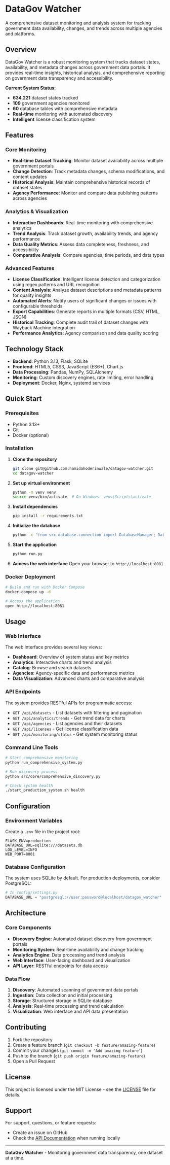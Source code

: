 # DataGov Watcher

A comprehensive dataset monitoring and analysis system for tracking government data availability, changes, and trends across multiple agencies and platforms.

## Overview

DataGov Watcher is a robust monitoring system that tracks dataset states, availability, and metadata changes across government data portals. It provides real-time insights, historical analysis, and comprehensive reporting on government data transparency and accessibility.

**Current System Status:**
- **634,221** dataset states tracked
- **109** government agencies monitored
- **60** database tables with comprehensive metadata
- **Real-time** monitoring with automated discovery
- **Intelligent** license classification system

## Features

### Core Monitoring
- **Real-time Dataset Tracking**: Monitor dataset availability across multiple government portals
- **Change Detection**: Track metadata changes, schema modifications, and content updates
- **Historical Analysis**: Maintain comprehensive historical records of dataset states
- **Agency Performance**: Monitor and compare data publishing patterns across agencies

### Analytics & Visualization
- **Interactive Dashboards**: Real-time monitoring with comprehensive analytics
- **Trend Analysis**: Track dataset growth, availability trends, and agency performance
- **Data Quality Metrics**: Assess data completeness, freshness, and accessibility
- **Comparative Analysis**: Compare agencies, time periods, and data types

### Advanced Features
- **License Classification**: Intelligent license detection and categorization using regex patterns and URL recognition
- **Content Analysis**: Analyze dataset descriptions and metadata patterns for quality insights
- **Automated Alerts**: Notify users of significant changes or issues with configurable thresholds
- **Export Capabilities**: Generate reports in multiple formats (CSV, HTML, JSON)
- **Historical Tracking**: Complete audit trail of dataset changes with Wayback Machine integration
- **Performance Analytics**: Agency comparison and data quality scoring

## Technology Stack

- **Backend**: Python 3.13, Flask, SQLite
- **Frontend**: HTML5, CSS3, JavaScript (ES6+), Chart.js
- **Data Processing**: Pandas, NumPy, SQLAlchemy
- **Monitoring**: Custom discovery engines, rate limiting, error handling
- **Deployment**: Docker, Nginx, systemd services

## Quick Start

### Prerequisites
- Python 3.13+
- Git
- Docker (optional)

### Installation

1. **Clone the repository**
   ```bash
   git clone git@github.com:hamidahoderinwale/datagov-watcher.git
   cd datagov-watcher
   ```

2. **Set up virtual environment**
   ```bash
   python -m venv venv
   source venv/bin/activate  # On Windows: venv\Scripts\activate
   ```

3. **Install dependencies**
   ```bash
   pip install -r requirements.txt
   ```

4. **Initialize the database**
   ```bash
   python -c "from src.database.connection import DatabaseManager; DatabaseManager().initialize_database()"
   ```

5. **Start the application**
   ```bash
   python run.py
   ```

6. **Access the web interface**
   Open your browser to `http://localhost:8081`

### Docker Deployment

```bash
# Build and run with Docker Compose
docker-compose up -d

# Access the application
open http://localhost:8081
```

## Usage

### Web Interface

The web interface provides several key views:

- **Dashboard**: Overview of system status and key metrics
- **Analytics**: Interactive charts and trend analysis
- **Catalog**: Browse and search datasets
- **Agencies**: Agency-specific data and performance metrics
- **Data Visualization**: Advanced charts and comparative analysis

### API Endpoints

The system provides RESTful APIs for programmatic access:

- `GET /api/datasets` - List datasets with filtering and pagination
- `GET /api/analytics/trends` - Get trend data for charts
- `GET /api/agencies` - List agencies and their datasets
- `GET /api/licenses` - Get license classification data
- `GET /api/monitoring/status` - Get system monitoring status

### Command Line Tools

```bash
# Start comprehensive monitoring
python run_comprehensive_system.py

# Run discovery process
python src/core/comprehensive_discovery.py

# Check system health
./start_production_system.sh health
```

## Configuration

### Environment Variables

Create a `.env` file in the project root:

```env
FLASK_ENV=production
DATABASE_URL=sqlite:///datasets.db
LOG_LEVEL=INFO
WEB_PORT=8081
```

### Database Configuration

The system uses SQLite by default. For production deployments, consider PostgreSQL:

```python
# In config/settings.py
DATABASE_URL = "postgresql://user:password@localhost/datagov_watcher"
```

## Architecture

### Core Components

- **Discovery Engine**: Automated dataset discovery from government portals
- **Monitoring System**: Real-time availability and change tracking
- **Analytics Engine**: Data processing and trend analysis
- **Web Interface**: User-facing dashboard and visualization
- **API Layer**: RESTful endpoints for data access

### Data Flow

1. **Discovery**: Automated scanning of government data portals
2. **Ingestion**: Data collection and initial processing
3. **Storage**: Structured storage in SQLite database
4. **Analysis**: Real-time processing and trend calculation
5. **Visualization**: Web interface and API data presentation

## Contributing

1. Fork the repository
2. Create a feature branch (`git checkout -b feature/amazing-feature`)
3. Commit your changes (`git commit -m 'Add amazing feature'`)
4. Push to the branch (`git push origin feature/amazing-feature`)
5. Open a Pull Request

## License

This project is licensed under the MIT License - see the [LICENSE](LICENSE) file for details.

## Support

For support, questions, or feature requests:

- Create an issue on GitHub
- Check the [API Documentation](http://localhost:8081/api/docs) when running locally


---

**DataGov Watcher** - Monitoring government data transparency, one dataset at a time.